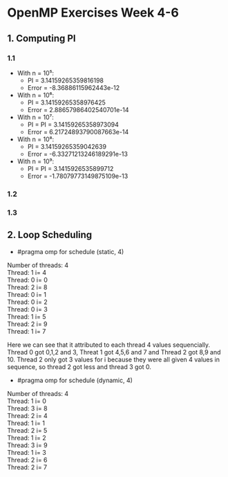 # OpenMP Exercises Week 4-6

## 1. Computing PI


### 1.1
- With n = 10⁵: <br>
    - PI = 3.14159265359816198
    - Error = -8.36886115962443e-12
- With n = 10⁶: <br>
    - PI = 3.14159265358976425
    - Error = 2.88657986402540701e-14
- With n = 10⁷: <br>
    - PI = PI = 3.14159265358973094
    - Error = 6.21724893790087663e-14
- With n = 10⁸: <br>
    - PI = 3.14159265359042639
    - Error = -6.33271213246189291e-13
- With n = 10⁹: <br>
    - PI = PI = 3.1415926535899712
    - Error = -1.78079773149875109e-13

### 1.2

### 1.3

## 2. Loop Scheduling
- #pragma omp for schedule (static, 4)

Number of threads: 4 <br>
Thread: 1   i= 4 <br>
Thread: 0   i= 0 <br>
Thread: 2   i= 8 <br>
Thread: 0   i= 1 <br>
Thread: 0   i= 2 <br>
Thread: 0   i= 3 <br>
Thread: 1   i= 5 <br>
Thread: 2   i= 9 <br>
Thread: 1   i= 7

Here we can see that it attributed to each thread 4 values sequencially. Thread 0 got 0,1,2 and 3, Threat 1 got 4,5,6 and 7 and Thread 2 got 8,9 and 10. Thread 2 only got 3 values for i because they were all given 4 values in sequence, so thread 2 got less and thread 3 got 0.

- #pragma omp for schedule (dynamic, 4)

Number of threads: 4 <br>
Thread: 1   i= 0 <br>
Thread: 3   i= 8 <br>
Thread: 2   i= 4 <br>
Thread: 1   i= 1 <br>
Thread: 2   i= 5 <br>
Thread: 1   i= 2 <br>
Thread: 3   i= 9 <br>
Thread: 1   i= 3 <br>
Thread: 2   i= 6 <br>
Thread: 2   i= 7



